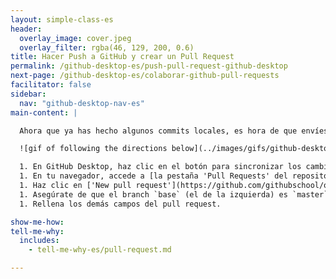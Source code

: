 ```yaml
---
layout: simple-class-es
header:
  overlay_image: cover.jpeg
  overlay_filter: rgba(46, 129, 200, 0.6)
title: Hacer Push a GitHub y crear un Pull Request
permalink: /github-desktop-es/push-pull-request-github-desktop
next-page: /github-desktop-es/colaborar-github-pull-requests
facilitator: false
sidebar:
  nav: "github-desktop-nav-es"
main-content: |

  Ahora que ya has hecho algunos commits locales, es hora de que envíes tus cambios a la copia remota de tu repositorio en GitHub.com y abras un pull request.

  ![gif of following the directions below](../images/gifs/github-desktop/review-push-open-pr.gif)

  1. En GitHub Desktop, haz clic en el botón para sincronizar los cambios. Este botón cambia de estado según los cambios que se hayan realizado en tus repositorios local y remoto. Si no se ha realizado ningún otro cambio, dirá **Publish Branch**.
  1. En tu navegador, accede a [la pestaña 'Pull Requests' del repositorio de la clase](https://github.com/githubschool/on-demand-github-pages/pulls).
  1. Haz clic en ['New pull request'](https://github.com/githubschool/on-demand-github-pages/compare).
  1. Asegúrate de que el branch `base` (el de la izquierda) es `master` y de que el branch `compare` (el de la derecha) es el que has creado en GitHub Desktop.
  1. Rellena los demás campos del pull request.

show-me-how:
tell-me-why:
  includes:
    - tell-me-why-es/pull-request.md

---
```

